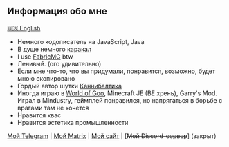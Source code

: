 ## Информация обо мне
[🇺🇸 English](./english/README.MD)

- Немного кодописатель на JavaScript, Java
- В душе немного [каракал](https://ru.wikipedia.org/wiki/Каракал)
- I use [FabricMC](https://fabricmc.net) btw
- Ленивый. (ого удивительно)
- Если мне что-то, что вы придумали, понравится, возможно, будет мною скопировано
- Гордый автор шутки [Каннибалтика](https://i.imgur.com/6B4VVRT.png)
- Иногда играю в [World of Goo](https://ru.wikipedia.org/wiki/World_of_Goo), Minecraft JE (BE хрень), Garry's Mod. Играл в Mindustry, геймплей понравился, но напрягаться в борьбе с врагами там не хочется
- Нравится квас
- Нравится эстетика промышленности

[Мой Telegram](https://t.me/xh360) | [Мой Matrix](https://matrix.to/#/@xh360:matrix.org) | [Мой сайт](https://memeberry.vercel.app/) | [~~Мой Discord-сервер~~] (закрыт)
